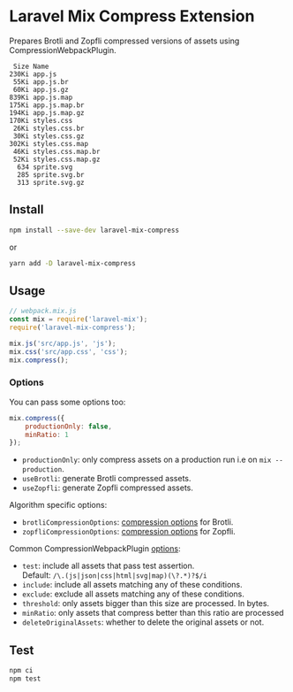 # Laravel Mix Compress Extension

Prepares Brotli and Zopfli compressed versions of assets using CompressionWebpackPlugin.

```
 Size Name
230Ki app.js
 55Ki app.js.br
 60Ki app.js.gz
839Ki app.js.map
175Ki app.js.map.br
194Ki app.js.map.gz
170Ki styles.css
 26Ki styles.css.br
 30Ki styles.css.gz
302Ki styles.css.map
 46Ki styles.css.map.br
 52Ki styles.css.map.gz
  634 sprite.svg
  285 sprite.svg.br
  313 sprite.svg.gz
```


## Install

```sh
npm install --save-dev laravel-mix-compress
```

or

```sh
yarn add -D laravel-mix-compress
```

## Usage

```js
// webpack.mix.js
const mix = require('laravel-mix');
require('laravel-mix-compress');

mix.js('src/app.js', 'js');
mix.css('src/app.css', 'css');
mix.compress();
```

### Options

You can pass some options too:
```js
mix.compress({
    productionOnly: false,
    minRatio: 1
});
```

- `productionOnly`: only compress assets on a production run i.e 
  on `mix --production`.
- `useBrotli`: generate Brotli compressed assets.
- `useZopfli`: generate Zopfli compressed assets.

Algorithm specific options:
- `brotliCompressionOptions`: [compression options](https://nodejs.org/api/zlib.html#zlib_class_brotlioptions)
  for Brotli.
- `zopfliCompressionOptions`: [compression options](https://github.com/gfx/universal-zopfli-js#options) 
  for Zopfli.

Common CompressionWebpackPlugin [options](https://webpack.js.org/plugins/compression-webpack-plugin/):

- `test`: include all assets that pass test assertion.\
  Default: `/\.(js|json|css|html|svg|map)(\?.*)?$/i`
- `include`: include all assets matching any of these conditions.
- `exclude`: exclude all assets matching any of these conditions.
- `threshold`: only assets bigger than this size are processed. In bytes.
- `minRatio`: only assets that compress better than this ratio are processed
- `deleteOriginalAssets`: whether to delete the original assets or not.


## Test

```sh
npm ci
npm test
```